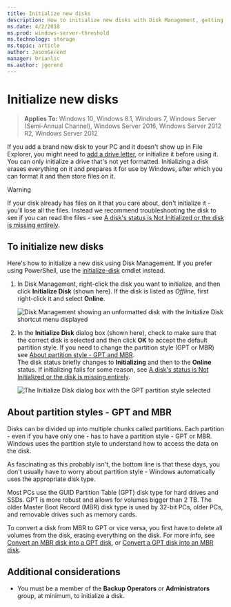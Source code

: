 ```yaml
---
title: Initialize new disks
description: How to initialize new disks with Disk Management, getting them ready to use. Also includes links to troubleshooting issues.
ms.date: 4/2/2018
ms.prod: windows-server-threshold 
ms.technology: storage 
ms.topic: article 
author: JasonGerend 
manager: brianlic 
ms.author: jgerend 
---
```

# Initialize new disks

> **Applies To:** Windows 10, Windows 8.1, Windows 7, Windows Server (Semi-Annual Channel), Windows Server 2016, Windows Server 2012 R2, Windows Server 2012

If you add a brand new disk to your PC and it doesn't show up in File Explorer, you might need to [add a drive letter](change-a-drive-letter.md), or initialize it before using it. You can only initialize a drive that's not yet formatted. Initializing a disk erases everything on it and prepares it for use by Windows, after which you can format it and then store files on it.

> [!WARNING]
> If your disk already has files on it that you care about, don't initialize it - you'll lose all the files. Instead we recommend troubleshooting the disk to see if you can read the files - see [A disk's status is Not Initialized or the disk is missing entirely](troubleshooting-disk-management.md#disk-not-initialized).

## To initialize new disks

Here's how to initialize a new disk using Disk Management. If you prefer using PowerShell, use the [initialize-disk](https://docs.microsoft.com/powershell/module/storage/initialize-disk) cmdlet instead.

1. In Disk Management, right-click the disk you want to initialize, and then click **Initialize Disk** (shown here). If the disk is listed as *Offline*, first right-click it and select **Online**.

    ![Disk Management showing an unformatted disk with the Initialize Disk shortcut menu displayed](media\uninitialized-disk.PNG)
2. In the **Initialize Disk** dialog box (shown here), check to make sure that the correct disk is selected and then click **OK** to accept the default partition style. If you need to change the partition style (GPT or MBR) see [About partition style - GPT and MBR](#about-partition-styles-GPT-and-MBR).<br>The disk status briefly changes to **Initializing** and then to the **Online** status. If initializing fails for some reason, see [A disk's status is Not Initialized or the disk is missing entirely](troubleshooting-disk-management.md#disk-not-initialized).

    ![The Initialize Disk dialog box with the GPT partition style selected](media\initialize-disk.PNG)

## About partition styles - GPT and MBR

Disks can be divided up into multiple chunks called partitions. Each partition - even if you have only one - has to have a partition style - GPT or MBR. Windows uses the partition style to understand how to access the data on the disk.

As fascinating as this probably isn't, the bottom line is that these days, you don't usually have to worry about partition style - Windows automatically uses the appropriate disk type.

Most PCs use the GUID Partition Table (GPT) disk type for hard drives and SSDs. GPT is more robust and allows for volumes bigger than 2 TB. The older Master Boot Record (MBR) disk type is used by 32-bit PCs, older PCs, and removable drives such as memory cards.

To convert a disk from MBR to GPT or vice versa, you first have to delete all volumes from the disk, erasing everything on the disk. For more info, see [Convert an MBR disk into a GPT disk](change-an-mbr-disk-into-a-gpt-disk.md), or [Convert a GPT disk into an MBR disk](change-a-gpt-disk-into-an-mbr-disk.md).

## Additional considerations

- You must be a member of the **Backup Operators** or **Administrators** group, at minimum, to initialize a disk.